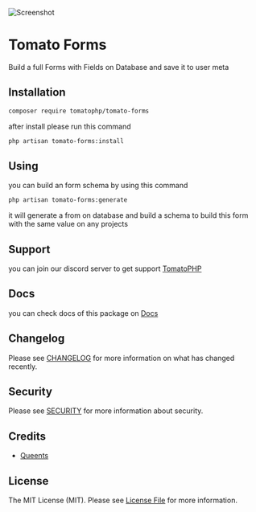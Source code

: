 ![Screenshot](https://github.com/tomatophp/tomato-forms/blob/master/art/screenshot.png)

# Tomato Forms

Build a full Forms with Fields on Database and save it to user meta

## Installation

```bash
composer require tomatophp/tomato-forms
```
after install please run this command

```bash
php artisan tomato-forms:install
```

## Using

you can build an form schema by using this command

```bash
php artisan tomato-forms:generate
```
it will generate a from on database and build a schema to build this form with the same value on any projects

## Support

you can join our discord server to get support [TomatoPHP](https://discord.gg/Xqmt35Uh)

## Docs

you can check docs of this package on [Docs](https://docs.tomatophp.com/plugins/tomato-forms)

## Changelog

Please see [CHANGELOG](CHANGELOG.md) for more information on what has changed recently.

## Security

Please see [SECURITY](SECURITY.md) for more information about security.

## Credits

- [Queents](mailto:git@queentechsoltions.net)

## License

The MIT License (MIT). Please see [License File](LICENSE.md) for more information.
